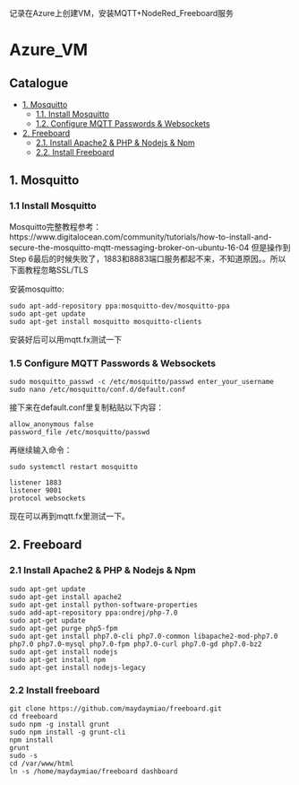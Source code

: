 记录在Azure上创建VM，安装MQTT+NodeRed_Freeboard服务<br>

# Azure_VM
## **Catalogue**
* [1. Mosquitto](#1)
    * [1.1. Install Mosquitto](#1.1)
    * [1.2. Configure MQTT Passwords & Websockets](#1.2)
* [2. Freeboard](#1)
    * [2.1. Install Apache2 & PHP & Nodejs & Npm](#2.1)
    * [2.2. Install Freeboard](#2.2)
    

<h2 id="1">1. Mosquitto</h2>
<h3 id="1.1">1.1 Install Mosquitto</h3>
Mosquitto完整教程参考：https://www.digitalocean.com/community/tutorials/how-to-install-and-secure-the-mosquitto-mqtt-messaging-broker-on-ubuntu-16-04 但是操作到Step 6最后的时候失败了，1883和8883端口服务都起不来，不知道原因。。所以下面教程忽略SSL/TLS<br>

安装mosquitto: 
```linux
sudo apt-add-repository ppa:mosquitto-dev/mosquitto-ppa
sudo apt-get update
sudo apt-get install mosquitto mosquitto-clients
```
安装好后可以用mqtt.fx测试一下



<h3 id="1.2">1.5 Configure MQTT Passwords & Websockets</h3>

```linux
sudo mosquitto_passwd -c /etc/mosquitto/passwd enter_your_username
sudo nano /etc/mosquitto/conf.d/default.conf
```
接下来在default.conf里复制粘贴以下内容：
```linux
allow_anonymous false
password_file /etc/mosquitto/passwd
```
再继续输入命令：
```linux
sudo systemctl restart mosquitto

listener 1883
listener 9001
protocol websockets
```
现在可以再到mqtt.fx里测试一下。


<h2 id="2">2. Freeboard</h2>
<h3 id="2.1">2.1 Install Apache2 & PHP & Nodejs & Npm</h3>

```linux
sudo apt-get update
sudo apt-get install apache2
sudo apt-get install python-software-properties
sudo add-apt-repository ppa:ondrej/php-7.0
sudo apt-get update
sudo apt-get purge php5-fpm
sudo apt-get install php7.0-cli php7.0-common libapache2-mod-php7.0 php7.0 php7.0-mysql php7.0-fpm php7.0-curl php7.0-gd php7.0-bz2
sudo apt-get install nodejs
sudo apt-get install npm
sudo apt-get install nodejs-legacy

```

<h3 id="2.2">2.2 Install freeboard</h3>

```linux
git clone https://github.com/maydaymiao/freeboard.git
cd freeboard
sudo npm -g install grunt
sudo npm install -g grunt-cli
npm install
grunt
sudo -s
cd /var/www/html
ln -s /home/maydaymiao/freeboard dashboard
```


